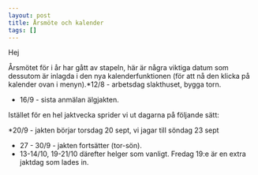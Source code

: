 ```yaml
---
layout: post
title: Årsmöte och kalender
tags: []
---
```

Hej

Årsmötet för i år har gått av stapeln, här är några viktiga datum som dessutom är inlagda i den nya kalenderfunktionen (för att nå den klicka på kalender ovan i menyn).*12/8 - arbetsdag slakthuset, bygga torn.
   * 16/9 - sista anmälan älgjakten.

Istället för en hel jaktvecka sprider vi ut dagarna på följande sätt:

*20/9 - jakten börjar torsdag 20 sept, vi jagar till söndag 23 sept
   * 27 - 30/9 - jakten fortsätter (tor-sön).
   * 13-14/10, 19-21/10 därefter helger som vanligt. Fredag 19:e är en extra jaktdag som lades in.
